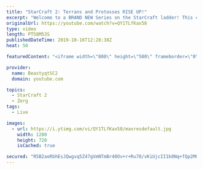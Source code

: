 ```yaml
---
title: "StarCraft 2: Terrans and Protosses RISE UP!"
excerpt: "Welcome to a BRAND NEW Series on the StarCraft ladder! This challenege is called \"Infestors to GM,\" where I play Mass Infestors and try to get to Grandmaster! I am allowing myself to make Queens as well, but other than that, the gameplan is INFESTORS!!!  Also, I will begin to make videos featuring strategies,"
originalUrl: https://youtube.com/watch?v=QY1TLfKax58
type: video
length: PT58M53S
publishedDateTime: 2019-10-16T12:28:38Z
heat: 50

featuredContent: "<iframe width=\"800\" height=\"500\" frameborder=\"0\" src=\"https://www.youtube.com/embed/QY1TLfKax58\" allow=\"accelerometer; autoplay; encrypted-media; gyroscope; picture-in-picture\" allowfullscreen></iframe>"

provider:
  name: BeastyqtSC2
  domain: youtube.com

topics:
  - StarCraft 2
  - Zerg
tags:
  - Live

images:
  - url: https://i.ytimg.com/vi/QY1TLfKax58/maxresdefault.jpg
    width: 1280
    height: 720
    isCached: true

secured: "R5B2aeRbhEsJQwgvq5Z47gVmNTmBr40Ov+r+Ru78/vKiUjcII1k0Nq+fQp2MQxsRm/a8b+Gw1NsLPSKPtiU2dv/S1gIz7YLB4WY8tAQKlO7SZkmtWiBj96fxzjxquvljBOohz+Ql20OI5OiUX1DK6rxkuvb5hQcCFUV+8GOjCe3vr6v7Z6xZqjMOaxqXM2D4cL/nlDT2ys8h0UuAFUMKe/b+bNOIE96x8RMGNQ6bloOCsWkqjT+K2jdB5VgAd6ZyMIdEXzT0FrvymxACFb5LjQXHBOp+3Dk0kVD4T+8WeDzHEAIO3wam9i+VD8Tt/J1E5EOZkUdCOAU/bvzX2rxXH+SJcFHzAwFzc1e1B0I9zvwA/zgOio/2df4vPT8xs1/KmvLN8ZpLh1tjIP7d55pFwNod+LNfAC5gDvYJUGcTb/w=;KQk5NpsxCmyKHGZnGwjZyA=="
---
```


